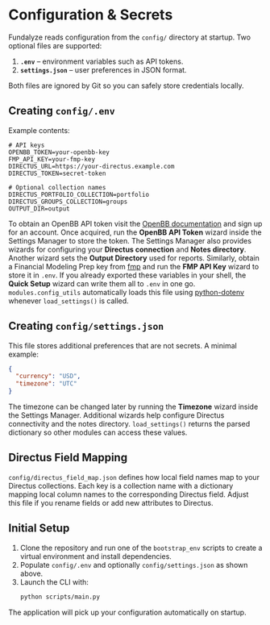 # Configuration & Secrets

Fundalyze reads configuration from the `config/` directory at startup. Two optional files are supported:

1. **`.env`** – environment variables such as API tokens.
2. **`settings.json`** – user preferences in JSON format.

Both files are ignored by Git so you can safely store credentials locally.

## Creating `config/.env`
Example contents:
```env
# API keys
OPENBB_TOKEN=your-openbb-key
FMP_API_KEY=your-fmp-key
DIRECTUS_URL=https://your-directus.example.com
DIRECTUS_TOKEN=secret-token

# Optional collection names
DIRECTUS_PORTFOLIO_COLLECTION=portfolio
DIRECTUS_GROUPS_COLLECTION=groups
OUTPUT_DIR=output
```
To obtain an OpenBB API token visit the
[OpenBB documentation](https://docs.openbb.co/platform/getting_started/api_requests)
and sign up for an account. Once acquired, run the **OpenBB API Token** wizard
inside the Settings Manager to store the token. The Settings Manager also
 provides wizards for configuring your **Directus connection** and **Notes
 directory**. Another wizard sets the **Output Directory** used for reports.
 Similarly, obtain a Financial Modeling Prep key from
 [fmp](https://financialmodelingprep.com/) and run the **FMP API Key** wizard
 to store it in `.env`. If you already exported these variables in your shell,
 the **Quick Setup** wizard can write them all to `.env` in one go.
`modules.config_utils` automatically loads this file using [python-dotenv](https://github.com/theskumar/python-dotenv) whenever `load_settings()` is called.

## Creating `config/settings.json`
This file stores additional preferences that are not secrets. A minimal example:
```json
{
  "currency": "USD",
  "timezone": "UTC"
}
```
The timezone can be changed later by running the **Timezone** wizard inside the
Settings Manager. Additional wizards help configure Directus connectivity and the notes directory.
`load_settings()` returns the parsed dictionary so other modules can access these values.

## Directus Field Mapping
`config/directus_field_map.json` defines how local field names map to your Directus collections.
Each key is a collection name with a dictionary mapping local column names to the
corresponding Directus field. Adjust this file if you rename fields or add new
attributes to Directus.

## Initial Setup
1. Clone the repository and run one of the `bootstrap_env` scripts to create a virtual environment and install dependencies.
2. Populate `config/.env` and optionally `config/settings.json` as shown above.
3. Launch the CLI with:
   ```bash
   python scripts/main.py
   ```
The application will pick up your configuration automatically on startup.
